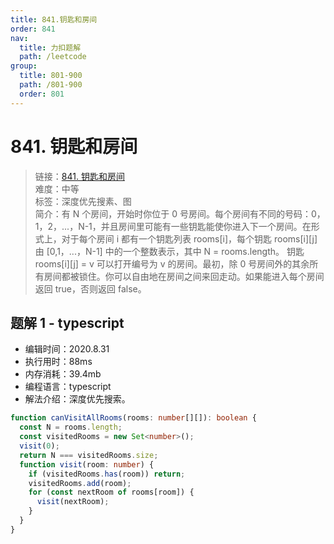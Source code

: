 ```yaml
---
title: 841.钥匙和房间
order: 841
nav:
  title: 力扣题解
  path: /leetcode
group:
  title: 801-900
  path: /801-900
  order: 801
---
```


# 841. 钥匙和房间

> 链接：[841. 钥匙和房间](https://leetcode-cn.com/problems/keys-and-rooms/)  
> 难度：中等  
> 标签：深度优先搜素、图  
> 简介：有 N 个房间，开始时你位于 0 号房间。每个房间有不同的号码：0，1，2，...，N-1，并且房间里可能有一些钥匙能使你进入下一个房间。在形式上，对于每个房间 i 都有一个钥匙列表 rooms[i]，每个钥匙 rooms[i][j] 由 [0,1，...，N-1] 中的一个整数表示，其中 N = rooms.length。 钥匙 rooms[i][j] = v 可以打开编号为 v 的房间。最初，除 0 号房间外的其余所有房间都被锁住。你可以自由地在房间之间来回走动。如果能进入每个房间返回 true，否则返回 false。

## 题解 1 - typescript

- 编辑时间：2020.8.31
- 执行用时：88ms
- 内存消耗：39.4mb
- 编程语言：typescript
- 解法介绍：深度优先搜索。

```typescript
function canVisitAllRooms(rooms: number[][]): boolean {
  const N = rooms.length;
  const visitedRooms = new Set<number>();
  visit(0);
  return N === visitedRooms.size;
  function visit(room: number) {
    if (visitedRooms.has(room)) return;
    visitedRooms.add(room);
    for (const nextRoom of rooms[room]) {
      visit(nextRoom);
    }
  }
}
```
